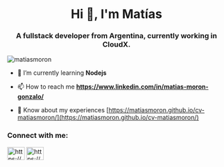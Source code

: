 <h1 align="center">Hi 👋, I'm Matías</h1>
<h3 align="center">A fullstack developer from Argentina, currently working in CloudX.</h3>

<p align="left"> <img src="https://komarev.com/ghpvc/?username=matiasmoron&label=Profile%20views&color=0e75b6&style=flat" alt="matiasmoron" /> </p>

- 🌱 I’m currently learning **Nodejs**

- 📫 How to reach me **https://www.linkedin.com/in/matias-moron-gonzalo/**

- 📄 Know about my experiences [https://matiasmoron.github.io/cv-matiasmoron/](https://matiasmoron.github.io/cv-matiasmoron/)

<h3 align="left">Connect with me:</h3>
<p align="left">
<a href="https://www.linkedin.com/in/matias-moron-gonzalo/" target="blank"><img align="center" src="https://cdn.jsdelivr.net/npm/simple-icons@3.0.1/icons/linkedin.svg" alt="https://www.linkedin.com/in/matias-moron-gonzalo/" height="30" width="40" /></a>
<a href="https://fb.com/https://www.facebook.com/matiasmoron008" target="blank"><img align="center" src="https://cdn.jsdelivr.net/npm/simple-icons@3.0.1/icons/facebook.svg" alt="https://www.facebook.com/matiasmoron008" height="30" width="40" /></a>
</p>

